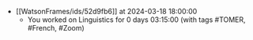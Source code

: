 
- [[WatsonFrames/ids/52d9fb6]] at 2024-03-18 18:00:00
  - You worked on Linguistics for 0 days 03:15:00 (with tags #TOMER, #French, #Zoom) 
